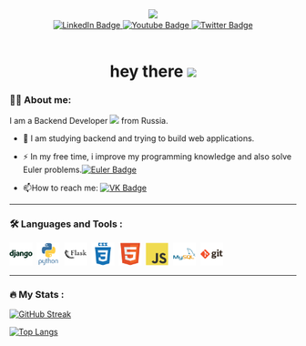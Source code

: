 <div id="header" align="center">
  <img src="https://media.giphy.com/media/VTtANKl0beDFQRLDTh/giphy.gif" width="100"/>
  <div id="badges">
    <a href="https://vk.com/zuzrr">
      <img src="https://img.shields.io/badge/VK-blue?logo=vk&logoColor=white&style=for-the-badge" alt="LinkedIn Badge"/>
    </a>
    <a href="https://www.twitch.tv/jenysont">
      <img src="https://img.shields.io/badge/Twitch-blueviolet?style=for-the-badge&logo=twitch&logoColor=white" alt="Youtube Badge"/>
    </a>
    <a href="https://twitter.com/ZZuZZr">
      <img src="https://img.shields.io/badge/Twitter-blue?style=for-the-badge&logo=twitter&logoColor=white" alt="Twitter Badge"/>
    </a>
  </div>
  <img src="https://komarev.com/ghpvc/?username=ekpog200&style=flat-square&color=blue" alt=""/>
  <h1>
    hey there
    <img src="https://media.giphy.com/media/hvRJCLFzcasrR4ia7z/giphy.gif" width="30px"/>
  </h1>
</div>



### :technologist: About me:
I am a Backend Developer <img src="https://media.giphy.com/media/WUlplcMpOCEmTGBtBW/giphy.gif" width="30"> from Russia.

- :telescope: I am studying backend and trying to build web applications.

- :zap: In my free time, i improve my programming knowledge and also solve Euler problems.[![Euler Badge](https://img.shields.io/badge/Euler-blue?style=flat-square&logo=conventionalcommits&logoColor=white)](https://projecteuler.net/profile/ekpog200.png)

- :mailbox:How to reach me: [![VK Badge](https://img.shields.io/badge/VK-blue?logo=vk&logoColor=white&style=flat-square)](https://vk.com/zuzrr)

---

### :hammer_and_wrench: Languages and Tools :
<div>
  <img src="https://github.com/devicons/devicon/blob/master/icons/django/django-plain-wordmark.svg" title="Django" alt="Django" width="40" height="40"/>&nbsp;
  <img src="https://github.com/devicons/devicon/blob/master/icons/python/python-original-wordmark.svg" title="Python" alt="Python" width="40" height="40"/>&nbsp;
  <img src="https://github.com/devicons/devicon/blob/master/icons/flask/flask-original-wordmark.svg" title="Flask" alt="Flask" width="40" height="40"/>&nbsp;
  <img src="https://github.com/devicons/devicon/blob/master/icons/css3/css3-plain-wordmark.svg"  title="CSS3" alt="CSS" width="40" height="40"/>&nbsp;
  <img src="https://github.com/devicons/devicon/blob/master/icons/html5/html5-original.svg" title="HTML5" alt="HTML" width="40" height="40"/>&nbsp;
  <img src="https://github.com/devicons/devicon/blob/master/icons/javascript/javascript-original.svg" title="JavaScript" alt="JavaScript" width="40" height="40"/>&nbsp;
  <img src="https://github.com/devicons/devicon/blob/master/icons/mysql/mysql-original-wordmark.svg" title="MySQL"  alt="MySQL" width="40" height="40"/>&nbsp;
  <img src="https://github.com/devicons/devicon/blob/master/icons/git/git-original-wordmark.svg" title="Git" **alt="Git" width="40" height="40"/>
</div>

---

### :fire: My Stats :
[![GitHub Streak](http://github-readme-streak-stats.herokuapp.com?user=ekpog200&theme=dark&background=000000)](https://git.io/streak-stats)

[![Top Langs](https://github-readme-stats.vercel.app/api/top-langs/?username=ekpog200&layout=compact&theme=vision-friendly-dark)](https://github.com/anuraghazra/github-readme-stats)
